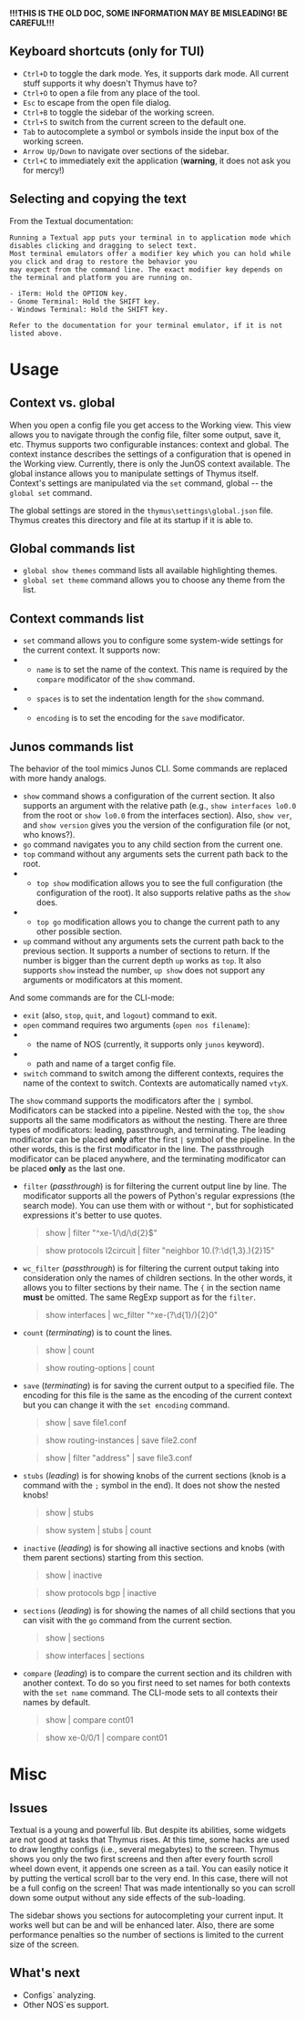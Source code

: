 
**!!!THIS IS THE OLD DOC, SOME INFORMATION MAY BE MISLEADING! BE CAREFUL!!!**

## Keyboard shortcuts (only for TUI)

- `Ctrl+D` to toggle the dark mode. Yes, it supports dark mode. All current stuff supports it why doesn't Thymus have to?
- `Ctrl+O` to open a file from any place of the tool.
- `Esc` to escape from the open file dialog.
- `Ctrl+B` to toggle the sidebar of the working screen.
- `Ctrl+S` to switch from the current screen to the default one.
- `Tab` to autocomplete a symbol or symbols inside the input box of the working screen.
- `Arrow Up/Down` to navigate over sections of the sidebar.
- `Ctrl+C` to immediately exit the application (**warning**, it does not ask you for mercy!)

## Selecting and copying the text

From the Textual documentation:

	Running a Textual app puts your terminal in to application mode which disables clicking and dragging to select text.
	Most terminal emulators offer a modifier key which you can hold while you click and drag to restore the behavior you
	may expect from the command line. The exact modifier key depends on the terminal and platform you are running on.

	- iTerm: Hold the OPTION key.
	- Gnome Terminal: Hold the SHIFT key.
	- Windows Terminal: Hold the SHIFT key.

	Refer to the documentation for your terminal emulator, if it is not listed above.

# Usage

## Context vs. global

When you open a config file you get access to the Working view. This view allows you to navigate through the config file, filter some output, save it, etc. Thymus supports two configurable instances: context and global. The context instance describes the settings of a configuration that is opened in the Working view. Currently, there is only the JunOS context available. The global instance allows you to manipulate settings of Thymus itself. Context's settings are manipulated via the `set` command, global -- the `global set` command.

The global settings are stored in the `thymus\settings\global.json` file. Thymus creates this directory and file at its startup if it is able to.

## Global commands list

- `global show themes` command lists all available highlighting themes.
- `global set theme` command allows you to choose any theme from the list.

## Context commands list

- `set` command allows you to configure some system-wide settings for the current context. It supports now:
- - `name` is to set the name of the context. This name is required by the `compare` modificator of the `show` command.
- - `spaces` is to set the indentation length for the `show` command.
- - `encoding` is to set the encoding for the `save` modificator.

## Junos commands list

The behavior of the tool mimics Junos CLI. Some commands are replaced with more handy analogs.

- `show` command shows a configuration of the current section. It also supports an argument with the relative path (e.g., `show interfaces lo0.0` from the root or `show lo0.0` from the interfaces section). Also, `show ver`, and `show version` gives you the version of the configuration file (or not, who knows?).
- `go` command navigates you to any child section from the current one.
- `top` command without any arguments sets the current path back to the root.
- - `top show` modification allows you to see the full configuration (the configuration of the root). It also supports relative paths as the `show` does.
- - `top go` modification allows you to change the current path to any other possible section.
- `up` command without any arguments sets the current path back to the previous section. It supports a number of sections to return. If the number is bigger than the current depth `up` works as `top`. It also supports `show` instead the number, `up show` does not support any arguments or modificators at this moment.

And some commands are for the CLI-mode:

- `exit` (also, `stop`, `quit`, and `logout`) command to exit.
- `open` command requires two arguments (`open nos filename`):
- - the name of NOS (currently, it supports only `junos` keyword).
- - path and name of a target config file.
- `switch` command to switch among the different contexts, requires the name of the context to switch. Contexts are automatically named `vtyX`.

The `show` command supports the modificators after the `|` symbol. Modificators can be stacked into a pipeline. Nested with the `top`, the `show` supports all the same modificators as without the nesting. There are three types of modificators: leading, passthrough, and terminating. The leading modificator can be placed **only** after the first `|` symbol of the pipeline. In the other words, this is the first modificator in the line. The passthrough modificator can be placed anywhere, and the terminating modificator can be placed **only** as the last one.

- `filter` (*passthrough*) is for filtering the current output line by line. The modificator supports all the powers of Python's regular expressions (the search mode). You can use them with or without `"`, but for sophisticated expressions it's better to use quotes.

	> show | filter "^xe-1/\d/\d{2}$"

	> show protocols l2circuit | filter "neighbor 10.(?:\d{1,3}\.){2}15"

- `wc_filter` (*passthrough*) is for filtering the current output taking into consideration only the names of children sections. In the other words, it allows you to filter sections by their name. The `{` in the section name **must** be omitted. The same RegExp support as for the `filter`.

	> show interfaces | wc_filter "^xe-(?\d{1}/){2}0"

- `count` (*terminating*) is to count the lines.

	> show | count

	> show routing-options | count

- `save` (*terminating*) is for saving the current output to a specified file. The encoding for this file is the same as the encoding of the current context but you can change it with the `set encoding` command.

	> show | save file1.conf

	> show routing-instances | save file2.conf

	> show | filter "address" | save file3.conf

- `stubs` (*leading*) is for showing knobs of the current sections (knob is a command with the `;` symbol in the end). It does not show the nested knobs!

	> show | stubs

	> show system | stubs | count

- `inactive` (*leading*) is for showing all inactive sections and knobs (with them parent sections) starting from this section.

	> show | inactive

	> show protocols bgp | inactive

- `sections` (*leading*) is for showing the names of all child sections that you can visit with the `go` command from the current section.

	> show | sections

	> show interfaces | sections

- `compare` (*leading*) is to compare the current section and its children with another context. To do so you first need to set names for both contexts with the `set name` command. The CLI-mode sets to all contexts their names by default.

	> show | compare cont01

	> show xe-0/0/1 | compare cont01


# Misc

## Issues

Textual is a young and powerful lib. But despite its abilities, some widgets are not good at tasks that Thymus rises. At this time, some hacks are used to draw lengthy configs (i.e., several megabytes) to the screen. Thymus shows you only the two first screens and then after every fourth scroll wheel down event, it appends one screen as a tail.  You can easily notice it by putting the vertical scroll bar to the very end. In this case, there will not be a full config on the screen! That was made intentionally so you can scroll down some output without any side effects of the sub-loading.

The sidebar shows you sections for autocompleting your current input. It works well but can be and will be enhanced later. Also, there are some performance penalties so the number of sections is limited to the current size of the screen.

## What's next

- Configs` analyzing.
- Other NOS`es support.